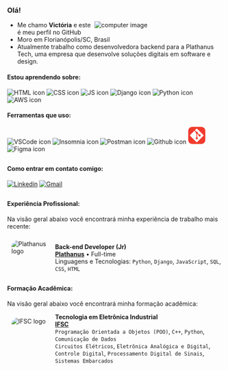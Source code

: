 
### Olá!
<img src="https://media.giphy.com/media/scZPhLqaVOM1qG4lT9/giphy.gif" alt="computer image" min-width="400px" max-width="300px" width="300px" align="right">

- Me chamo **Victória** e este é meu perfil no GitHub
-  Moro em Florianópolis/SC, Brasil
-  Atualmente trabalho como desenvolvedora backend para a Plathanus Tech, uma empresa que desenvolve soluções digitais em software e design.




#### Estou aprendendo sobre:

<img height="40px" width="40px" alt="HTML icon" src="https://skillicons.dev/icons?i=html"/>
<img height="40px" width="40px" alt="CSS icon" src="https://skillicons.dev/icons?i=css"/>
<img height="40px" width="40px" alt="JS icon" src="https://skillicons.dev/icons?i=js"/>
<img height="40px" width="40px" alt="Django icon" src="https://skillicons.dev/icons?i=django"/>
<img height="40px" width="40px" alt="Python icon" src="https://skillicons.dev/icons?i=python"/>
<img height="40px" width="40px" alt="AWS icon" src="https://skillicons.dev/icons?i=aws"/>


#### Ferramentas que uso:

<img height="40px" width="40px" alt="VSCode icon" src="https://skillicons.dev/icons?i=vscode"/>
<img height="40px" width="40px" alt="Insomnia icon" src="https://i.postimg.cc/MHch4m7T/insomnia.png"/>
<img height="40px" width="40px" alt="Postman icon" src="https://i.postimg.cc/QNyBTNVk/postman.png"/>
<img height="40px" width="40px" alt="Github icon" src="https://skillicons.dev/icons?i=github"/>
<img height="40px" width="40px" alt="Git icon" src="https://raw.githubusercontent.com/tandpfun/skill-icons/main/icons/Git.svg"/>
<img height="40px" width="40px" alt="Figma icon" src="https://skillicons.dev/icons?i=figma"/>

##

#### Como entrar em contato comigo:

[<img alt="Linkedin" src="https://img.shields.io/badge/-linkedin-%230077B5?style=for-the-badge&logo=linkedin&logoColor=white"/>](https://www.linkedin.com/in/vicfabriss/)
[<img alt="Gmail" src="https://img.shields.io/badge/-Gmail-%23333?style=for-the-badge&logo=gmail&logoColor=white"/>](mailto:vicfabriss@gmail.com)

##

#### Experiência Profissional:

Na visão geral abaixo você encontrará minha experiência de trabalho mais recente:

[<img style='border-radius:15px;margin:10px' align="left" height="92px" width="92px" alt="Plathanus logo" src="https://scontent.fnvt6-1.fna.fbcdn.net/v/t39.30808-6/324745389_560888945918492_8665472453244659335_n.jpg?stp=cp6_dst-jpg&_nc_cat=105&ccb=1-7&_nc_sid=5f2048&_nc_ohc=yztOHVMZWGgAX-lZ_Nw&_nc_ht=scontent.fnvt6-1.fna&oh=00_AfCPVcCYjioDgdBx7R3x25kovkE8VCesLv1nHeBD0vGhcw&oe=65610BF2"/>](https://plathanus.com.br/)
\
**Back-end Developer (Jr)** \
[**Plathanus**](https://plathanus.com.br/) • Full-time \
Linguagens e Tecnologias: `Python`, `Django`, `JavaScript`, `SQL`, `CSS`, `HTML`

##

#### Formação Acadêmica:

Na visão geral abaixo você encontrará minha formação acadêmica:

[<img style='border-radius:15px;margin:10px' align="left" height="92px" width="92px" alt="IFSC logo" src="https://play-lh.googleusercontent.com/hUlzc-60QnJYZBCxx81qtVwyYlkKKhuyFlgeZ6Vp1k3R7alp_TqIkbfLiiww_pslYHc"/>](https://www.ifsc.edu.br/web/campus-florianopolis)

**Tecnologia em Eletrônica Industrial** \
[**IFSC**](https://www.ifsc.edu.br/web/campus-florianopolis) \
`Programação Orientada a Objetos (POO)`, `C++`, `Python`, `Comunicação de Dados`
<br/> `Circuitos Elétricos`, `Eletrônica Analógica e Digital`, `Controle Digital`, `Processamento Digital de Sinais`, `Sistemas Embarcados`
